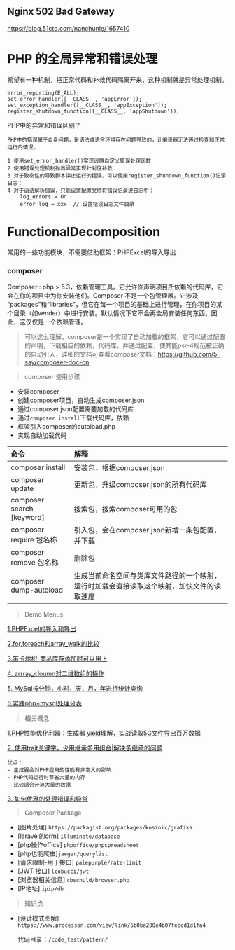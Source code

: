 ## Nginx 502 Bad Gateway

https://blog.51cto.com/nanchunle/1657410

# PHP 的全局异常和错误处理

希望有一种机制，把正常代码和补救代码隔离开来，这种机制就是异常处理机制。

    error_reporting(E_ALL);
    set_error_handler([__CLASS__, 'appError']);
    set_exception_handler([__CLASS__, 'appException']);
    register_shutdown_function([__CLASS__, 'appShutdown']);

PHP中的异常和错误区别？

    PHP中的错误属于自身问题，是语法或语言环境存在问题导致的，让编译器无法通过检查和正常运行的情况。
    
    1 使用set_error_handler()实现设置自定义错误处理函数
    2 使用错误处理机制抛出异常实现针对性补救：
    3 对于致命性的导致脚本停止运行的错误，可以使用register_shundown_function()记录日志：
    4 对于语法解析错误，只能设置配置文件将错误记录进日志中：
        log_errors = On
        error_log = xxx  // 设置错误日志文件目录
# FunctionalDecomposition
常用的一些功能模块，不需要借助框架：PHPExcel的导入导出

### composer

Composer : php > 5.3，依赖管理工具。它允许你声明项目所依赖的代码库，它会在你的项目中为你安装他们。Composer 不是一个包管理器。它涉及 “packages”和“libraries”，但它在每一个项目的基础上进行管理，在你项目的某个目录（如vender）中进行安装。默认情况下它不会再全局安装任何东西。因此，这仅仅是一个依赖管理。

> 可以这么理解，composer是一个实现了自动加载的框架，它可以通过配置的声明，下载相应的依赖，代码库，并通过配置，使其能psr-4规范被正确的自动引入，详细的文档可查看composer文档：https://github.com/5-say/composer-doc-cn

> composer 使用步骤

- 安装composer
- 创建composer项目，自动生成composer.json
- 通过composer.json配置需要加载的代码库
- 通过`composer install`下载代码库，依赖
- 框架引入composer的autoload.php
- 实现自动加载代码

| 命令                      | 解释                                                         |
| :------------------------ | :----------------------------------------------------------- |
| composer install          | 安装包，根据composer.json                                    |
| composer update           | 更新包，升级composer.json的所有代码库                        |
| composer search [keyword] | 搜索包，搜索composer可用的包                                 |
| composer require 包名称   | 引入包，会在composer.json新增一条包配置，并下载              |
| composer remove 包名称    | 删除包                                                       |
| composer dump-autoload    | 生成当前命名空间与类库文件路径的一个映射，运行时加载会直接读取这个映射，加快文件的读取速度 |



> Demo Menus 

[1.PHPExcel的导入和导出](./application/demo_phpexcel)

[2.for,foreach和array_walk的比较](./application/cycle)

[3.笛卡尔积-商品库存添加时可以用上](./todos/dikaerji.php)

[4. arrray_cloumn对二维数组的操作](./todos/array_column.php)

[5. MySql按分钟，小时，天，月，年进行统计查询](./application/statis/README.md)

[6.实践php+mysql处理分表](./application/mysql)

> 相关概念

[1.PHP性能优化利器：生成器 yield理解，实战读取5G文件导出百万数据](./application/yield)

[2. 使用trait关键字，少用继承多用组合|解决多继承的问题](./application/trait)

    优点：
    - 生成器会对PHP应用的性能有非常大的影响
    - PHP代码运行时节省大量的内存
    - 比较适合计算大量的数据

[3. 如何优雅的处理错误和异常](index.php)

> Composer Package

- [图片处理] `https://packagist.org/packages/kosinix/grafika`
- [laravel的orm] `illuminate/database`
- [php操作office] `phpoffice/phpspreadsheet`
- [php也能爬虫]`jaeger/querylist`
- [请求限制-用于接口] `palepurple/rate-limit`
- [JWT 接口] `lcobucci/jwt`
- [浏览器相关信息] `cbschuld/browser.php`
- [IP地址] `ipip/db`


> 知识点

- [设计模式图解] `https://www.processon.com/view/link/5b0ba200e4b07febcd1d1fa4`

  代码目录：`/code_test/pattern/`
